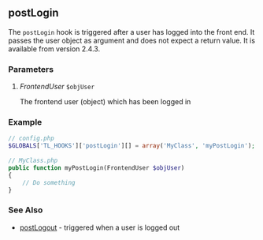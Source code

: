 postLogin
---------

The ```postLogin``` hook is triggered after a user has logged into the front end. It passes the user object as argument and does not expect a return value. It is available from version 2.4.3.


### Parameters ###

1. *FrontendUser* ```$objUser```

	The frontend user (object) which has been logged in


### Example ###

```php
// config.php
$GLOBALS['TL_HOOKS']['postLogin'][] = array('MyClass', 'myPostLogin');
 
// MyClass.php
public function myPostLogin(FrontendUser $objUser)
{
    // Do something
}
``` 


### See Also ###

- [postLogout](postLogout.md) - triggered when a user is logged out
